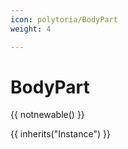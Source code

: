 ```yaml
---
icon: polytoria/BodyPart
weight: 4

---
```


# BodyPart

{{ notnewable() }}

{{ inherits("Instance") }}

